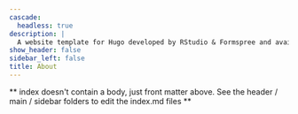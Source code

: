 ```yaml
---
cascade:
  headless: true
description: |
  A website template for Hugo developed by RStudio & Formspree and available for free.
show_header: false
sidebar_left: false
title: About
---
```


** index doesn't contain a body, just front matter above.
See the header / main / sidebar folders to edit the index.md files **
